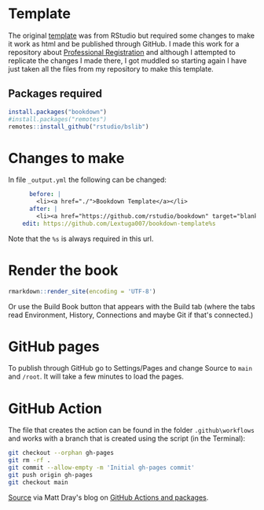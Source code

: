 # Template

The original [template](https://github.com/rstudio/bookdown-demo) was from RStudio but required some changes to make it work as html and be published through GitHub. I made this work for a repository about [Professional Registration](https://github.com/Lextuga007/professional-registration) and although I attempted to replicate the changes I made there, I got muddled so starting again I have just taken all the files from my repository to make this template. 

## Packages required

```r
install.packages("bookdown")
#install.packages("remotes")
remotes::install_github("rstudio/bslib")

```

# Changes to make

In file `_output.yml` the following can be changed:

```yaml
      before: |
        <li><a href="./">Bookdown Template</a></li>
      after: |
        <li><a href="https://github.com/rstudio/bookdown" target="blank">Published with bookdown</a></li>
    edit: https://github.com/Lextuga007/bookdown-template%s
```

Note that the `%s` is always required in this url.  

# Render the book

```r
rmarkdown::render_site(encoding = 'UTF-8')

```
Or use the Build Book button that appears with the Build tab (where the tabs read Environment, History, Connections and maybe Git if that's connected.)

# GitHub pages

To publish through GitHub go to Settings/Pages and change Source to `main` and `/root`. It will take a few minutes to load the pages.

# GitHub Action

The file that creates the action can be found in the folder `.github\workflows` and works with a branch that is created using the script (in the Terminal):

```bash
git checkout --orphan gh-pages
git rm -rf .
git commit --allow-empty -m 'Initial gh-pages commit'
git push origin gh-pages
git checkout main
```

[Source](https://orchid00.github.io/actions_sandbox/websites-using-pkgdown-bookdown-and-blogdown.html) via Matt Dray's blog on [GitHub Actions and packages](https://www.rostrum.blog/2020/08/09/ghactions-pkgs/).
